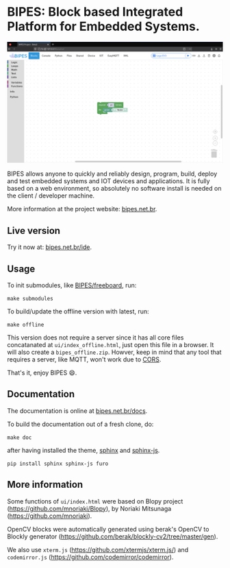 # BIPES: Block based Integrated Platform for Embedded Systems.

![BIPES](bipes.png)


BIPES allows anyone to quickly and reliably design, program, build, deploy and test embedded systems and IOT devices and applications. It is fully based on a web environment, so absolutely no software install is needed on the client / developer machine. 

More information at the project website: [bipes.net.br](https://bipes.net.br/).

## Live version
Try it now at: [bipes.net.br/ide](https://bipes.net.br/ide).

## Usage

To init submodules, like [BIPES/freeboard](https://github.com/BIPES/freeboard), run:
```
make submodules
```

To build/update the offline version with latest, run:
```
make offline
```
This version does not require a server since it has all core files concatanated at `ui/index_offline.html`, just open this file in a browser. It will also create a `bipes_offline.zip`. Howver, keep in mind that any tool that requires a server, like MQTT, won't work due to [CORS](https://developer.mozilla.org/en-US/docs/Web/HTTP/CORS).

That's it, enjoy BIPES 😄.


## Documentation

The documentation is online at [bipes.net.br/docs](https://bipes.net.br/docs).

To build the documentation out of a fresh clone, do:
```
make doc
```
after having installed the theme, [sphinx](https://www.sphinx-doc.org/en/master/) and [sphinx-js](https://pypi.org/project/sphinx-js/).
```
pip install sphinx sphinx-js furo
```
## More information
Some functions of `ui/index.html` were based on Blopy project (https://github.com/mnoriaki/Blopy), by Noriaki Mitsunaga
 (https://github.com/mnoriaki).
 
 OpenCV blocks were automatically generated using berak's OpenCV to Blockly generator (https://github.com/berak/blockly-cv2/tree/master/gen).
 
We also use `xterm.js` (https://github.com/xtermjs/xterm.js/) and `codemirror.js` (https://github.com/codemirror/codemirror).
